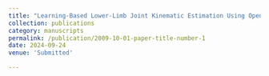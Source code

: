 ```yaml
---
title: "Learning-Based Lower-Limb Joint Kinematic Estimation Using Open-Source IMU Data"
collection: publications
category: manuscripts
permalink: /publication/2009-10-01-paper-title-number-1
date: 2024-09-24
venue: 'Submitted'

---
```

